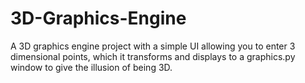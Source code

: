 # 3D-Graphics-Engine
A 3D graphics engine project with a simple UI allowing you to enter 3 dimensional points, which it transforms and displays to a graphics.py window to give the illusion of being 3D.

